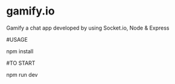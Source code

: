# gamify.io
Gamify a chat app developed by using Socket.io, Node &amp; Express

#USAGE

npm install 

#TO START 

npm run dev


